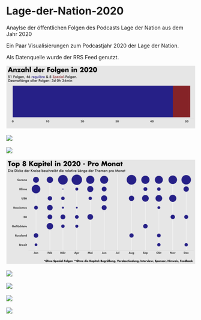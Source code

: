 # Lage-der-Nation-2020
Anaylse der öffentlichen Folgen des Podcasts Lage der Nation aus dem Jahr 2020


Ein Paar Visualisierungen zum Podcastjahr 2020 der Lage der Nation.

Als Datenquelle wurde der RRS Feed genutzt.


![](plots/Anzahl_der_Folgen.png)

![](plots/Interviewgäste_in_2020.png)

![](plots/Länge_der_Folgen_in_2020.png)

![](plots/Top_8_Kapitel_in_2020-Pro_Monat.png)

![](plots/Top_10_Kapitel_in_2020-Häufigkeit.png)

![](plots/Top_10_Kapitel_in_2020-Länge.png)

![](plots/Top_10_Quellen_2020-Häufigkeit.png)

![](plots/Veröffentlichung_nach_Wochentagen_in_2020.png)


